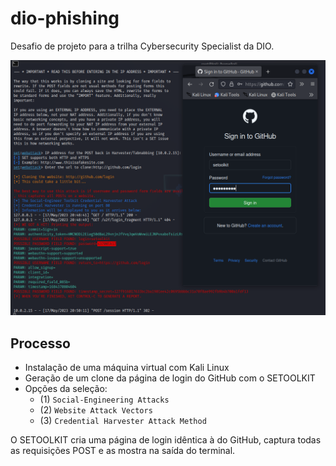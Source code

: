 # dio-phishing

Desafio de projeto para a trilha Cybersecurity Specialist da DIO.

![](screen.png)

## Processo

- Instalação de uma máquina virtual com Kali Linux
- Geração de um clone da página de login do GitHub com o SETOOLKIT
- Opções da seleção:
  - (1) `Social-Engineering Attacks`
  - (2) `Website Attack Vectors`
  - (3) `Credential Harvester Attack Method`

O SETOOLKIT cria uma página de login idêntica à do GitHub, captura todas as requisições POST e as mostra na saída do terminal.
